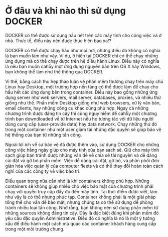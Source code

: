 # Ở đâu và khi nào thì sử dụng DOCKER

DOCKER có thể được sử dụng hầu hết trên các máy tính cho công việc và ở nhà. Thực tế, điều này nên được thực hiện bao xa!?

DOCKER có thể được chạy hầu như mọi nơi, nhưng điều đó không có nghĩa là bạn muốn làm như vậy. Ví dụ, ở hiện tại DOCKER chỉ có thể chạy những ứng dụng mà có thể chạy được trên hệ điều hành Linux. Điều này có nghĩa là nếu bạn muốn cah5y một ứng dụng nguyên bản trên OS X hay Windows, bạn không thể làm như thế thông qua DOCKER.

Vì thế, bằng cách thu hẹp thảo luận về phần mềm thường chạy trên máy chủ Linux hay Desktop, một trường hợp nền tảng có thể được làm để chay cho hầu hết các ứng dụng bên trong container. Điều này bao gồng những ứng dụng server như web servers, mail server, databases, proxies, và nhiều thứ giống như thế. Phần mềm Desktop giống như web browsers, xữ lý văn bản, email clients, hay những công cu khác cũng phù hợp. Ngay cả những chương trình được đáng tin cậy thì cũng nguy hiểm để cah5y một chương trình bạn downdloaded về từ Internet nếu họ tương tác với dữ liệu người dùng cung cấp (user-provide data) hay data network. Chạy những thứ đó trong một container như một user giảm tải những đặc quyền sẽ giúp bảo vệ hệ thống của bạn từ những tấn công.

Ngoài lợi ích về sự bảo vệ đã được thêm vào, sử dụng DOCKER cho những công việc hằng ngày giúp cho máy tính của bạn sạch sẽ. Giữ cho máy tính sạch giúp bạn tránh được những vấn đề về chia sẻ tài nguyên và dễ dàng cài đặt và gỡ bỏ phần mềm. Việc dễ dàng cài đặt, gỡ bỏ, và phân phối đơn giản hóa việc quản lý của computer fleets và có thể thay đổi hoàn toàn cách nghĩ của các công ty về việc bảo trì.

Điều quan trọng nữa cần nhớ là khi containers không phù hợp. Những containers sẽ không giúp nhiều cho việc bảo mật của chương trình phải chạy với quyền truy cập đầy đủ đến máy tính. Tại thời điểm được viết, làm như vậy là có thể nhưng phức tạp. Container không phải là một giải pháp tổng thể cho vấn đề bảo mật, nhưng chúng ta có thể sử dụng để phòng trành nhiều loại tấn công. Nhớ rằng, bạn không nên sử dụng phần mềm từ những sources không đáng tin cậy. Đây là đặc biệt đúng khi phần mềm đó yêu cầu đặc quyền Administrative. Điều đó có nghĩa là nó là một ý tưởng xấu để điều hành một cách mù quác các container khách hàng cung cấp trong một môi trường chung.
